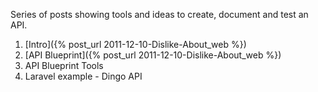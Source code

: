 Series of posts showing tools and ideas to create, document and test an API.

1. [Intro]({% post_url 2011-12-10-Dislike-About_web %})
1. [API Blueprint]({% post_url 2011-12-10-Dislike-About_web %})
1. API Blueprint Tools
1. Laravel example - Dingo API